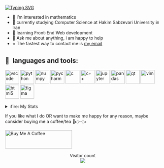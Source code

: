 [![Typing SVG](https://readme-typing-svg.demolab.com?font=Fira+Code&weight=600&size=30&pause=1000&color=0EF71F&width=435&lines=%F0%9F%91%8B+Hi%2C+I'm+Ali!;I+love+AI+%E2%9D%A4%EF%B8%8F;Junior+Front-End+Dev.;Always+learning+%F0%9F%A4%96)](https://git.io/typing-svg)

- 👀 I’m interested in mathematics
- 🏫 currently studying Computer Science at Hakim Sabzevari University in Iran
- 🌱 learning Front-End Web development
- 💬 Ask me about anything, i am happy to help
- ⭐ The fastest way to contact me is <a href="mailto:AliGhanbariCs@gmail.com">my email</a>


<h2> 🚀 &nbsp;languages and tools:</h2>
<p align="left">
<img src="https://cdn.jsdelivr.net/gh/devicons/devicon/icons/vscode/vscode-original.svg" alt="vscode" width="45" height="45" />
<img src="https://cdn.jsdelivr.net/gh/devicons/devicon/icons/python/python-original.svg" alt="python" width="45" height="45" />
<img src="https://cdn.jsdelivr.net/gh/devicons/devicon/icons/numpy/numpy-original.svg" alt="numpy" width="45" height="45" />
<img src="https://cdn.jsdelivr.net/gh/devicons/devicon/icons/pycharm/pycharm-original.svg" alt="pycharm" width="45" height="45" />
<img src="https://cdn.jsdelivr.net/gh/devicons/devicon/icons/c/c-original.svg" alt="c" width="45" height="45" />
<img src="https://cdn.jsdelivr.net/gh/devicons/devicon/icons/cplusplus/cplusplus-original.svg" alt="c++" width="45" height="45" />
<img src="https://cdn.jsdelivr.net/gh/devicons/devicon/icons/jupyter/jupyter-original.svg" alt="jupyter" width="45" height="45" />
<img src="https://cdn.jsdelivr.net/gh/devicons/devicon/icons/pandas/pandas-original.svg" alt="pandas" width="45" height="45" />
<img src="https://cdn.jsdelivr.net/gh/devicons/devicon/icons/qt/qt-original.svg" alt="qt" width="45" height="45" />
<img src="https://cdn.jsdelivr.net/gh/devicons/devicon/icons/vim/vim-original.svg" alt="vim" width="45" height="45" />
<img src="https://cdn.jsdelivr.net/gh/devicons/devicon/icons/html5/html5-original.svg" alt="html5" width="45" height="45" />
<img src="https://cdn.jsdelivr.net/gh/devicons/devicon/icons/figma/figma-original.svg" alt="figma" width="45" height="45" />
  
<!-- i love to learn these too:
<img src="https://cdn.jsdelivr.net/gh/devicons/devicon/icons/css3/css3-original.svg" alt="css3" width="45" height="45" />
<img src="https://cdn.jsdelivr.net/gh/devicons/devicon/icons/tensorflow/tensorflow-original.svg" alt="tensorflow" width="45" height="45" />
<img src="https://cdn.jsdelivr.net/gh/devicons/devicon/icons/git/git-original.svg" alt="git" width="45" height="45" />
<img src="https://cdn.jsdelivr.net/gh/devicons/devicon/icons/linux/linux-original.svg" alt="linux" width="45" height="45" />
<img src="https://cdn.jsdelivr.net/gh/devicons/devicon/icons/anaconda/anaconda-original.svg" alt="anaconda" width="45" height="45" />
<img src="https://cdn.jsdelivr.net/gh/devicons/devicon/icons/javascript/javascript-original.svg" alt="javascript" width="45" height="45" />
<img src="xxx" alt="xxx" width="45" height="45" />
-->

</p>

<details>
  <summary> :fire: My Stats</summary>
  <br>
  
[![GitHub Streak](http://github-readme-streak-stats.herokuapp.com?user=AliGhanbariCs&theme=transparent)](https://github.com/DenverCoder1/github-readme-streak-stats)<br>
[![Ali's github stats](https://github-readme-stats.vercel.app/api?username=AliGhanbariCs&show_icons=true&theme=transparent)](https://github.com/anuraghazra/github-readme-stats)<br>
[![Top Langs](https://github-readme-stats.vercel.app/api/top-langs/?username=AliGhanbariCs&theme=transparent)](https://github.com/anuraghazra/github-readme-stats)<br>

</details>

If you like what I do OR want to make me happy for any reason, maybe consider buying me a coffee/tea 🥺👉👈

<a href="https://www.buymeacoffee.com/AliGhanbarCs" target="_blank"><img src="https://cdn.buymeacoffee.com/buttons/v2/default-yellow.png" alt="Buy Me A Coffee" style="height: 60px !important;width: 217px !important;" ></a>

<p align="center"> 
  Visitor count<br>
  <img src="https://profile-counter.glitch.me/AliGhanbariCs/count.svg" />
</p>
